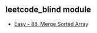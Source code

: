 ## leetcode_blind module

* [Easy - 88. Merge Sorted Array](https://leetcode.com/problems/merge-sorted-array/?envType=study-plan-v2&envId=top-interview-150)